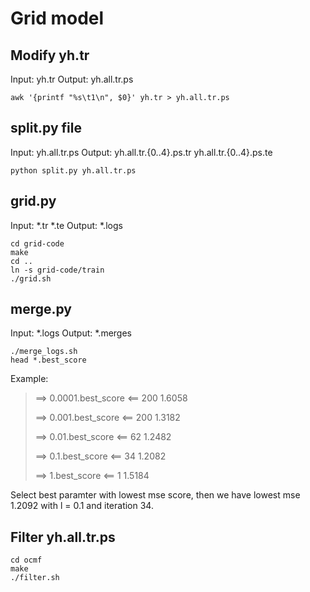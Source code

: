 # Grid model

## Modify yh.tr
Input: yh.tr 
Output: yh.all.tr.ps
```shell
awk '{printf "%s\t1\n", $0}' yh.tr > yh.all.tr.ps
```

## split.py file
Input: yh.all.tr.ps
Output: yh.all.tr.{0..4}.ps.tr yh.all.tr.{0..4}.ps.te
```shell
python split.py yh.all.tr.ps
```

## grid.py
Input: *.tr *.te
Output: *.logs
```shell
cd grid-code
make
cd ..
ln -s grid-code/train 
./grid.sh
```

## merge.py
Input: *.logs
Output: *.merges 
```shell
./merge_logs.sh
head *.best_score
```
Example:
> ==> 0.0001.best_score <==
> 200	1.6058
>
> ==> 0.001.best_score <==
> 200	1.3182
>
> ==> 0.01.best_score <==
> 62	1.2482
>
> ==> 0.1.best_score <==
> 34	1.2082
>
> ==> 1.best_score <==
> 1	1.5184

Select best paramter with lowest mse score, then we have lowest mse  1.2092 with l = 0.1 and iteration 34.

## Filter yh.all.tr.ps
```shell
cd ocmf
make
./filter.sh
```
